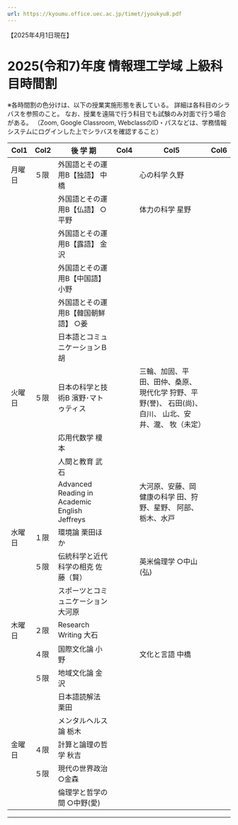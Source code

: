 ```yaml
---
url: https://kyoumu.office.uec.ac.jp/timet/jyoukyu8.pdf
---
```


【2025年4月1日現在】
# 2025(令和7)年度 情報理工学域 上級科目時間割

※各時間割の色分けは、以下の授業実施形態を表している。 詳細は各科目のシラバスを参照のこと。
なお、授業を遠隔で行う科目でも試験のみ対面で行う場合がある。
（Zoom, Google Classroom, WebclassのID・パスなどは、学務情報システムにログインした上でシラバスを確認すること）






















|Col1|Col2|後 学 期|Col4|Col5|Col6|
|---|---|---|---|---|---|
|月曜日|５限|外国語とその運用B【独語】 中橋||心の科学 久野||
|||外国語とその運用B【仏語】 ○平野||体力の科学 星野||
|||外国語とその運用B【露語】 金沢||||
|||外国語とその運用B【中国語】 小野||||
|||外国語とその運用B【韓国朝鮮語】 ○姜||||
|||日本語とコミュニケーションＢ 胡||||
|火曜日|５限|日本の科学と技術B 濱野･マトゥティス||三輪、加固、平 田、田仲、桑原、 現代化学 狩野、平野(誉)、 石田(尚)、白川、 山北、安井、瀧、 牧（未定）||
|||応用代数学 榎本||||
|||人間と教育 武石||||
|||Advanced Reading in Academic English Jeffreys||大河原、安藤、岡 健康の科学 田、狩野、星野、 阿部、栃木、水戸||
|水曜日|１限|環境論 栗田ほか||||
||５限|伝統科学と近代科学の相克 佐藤（賢）||英米倫理学 ○中山(弘)||
|||スポーツとコミュニケーション 大河原||||
|木曜日|２限|Research Writing 大石||||
||４限|国際文化論 小野||文化と言語 中橋||
||５限|地域文化論 金沢||||
|||日本語読解法 栗田||||
|||メンタルヘルス論 栃木||||
|金曜日|４限|計算と論理の哲学 秋吉||||
||５限|現代の世界政治 ○金森||||
|||倫理学と哲学の間 ○中野(愛)||||


-----

